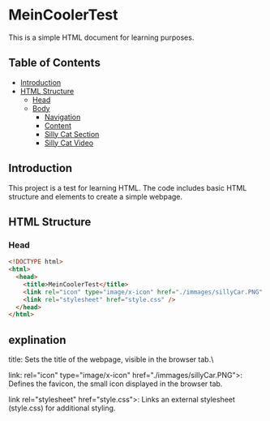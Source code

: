 # MeinCoolerTest

This is a simple HTML document for learning purposes.

## Table of Contents

- [Introduction](#introduction)
- [HTML Structure](#html-structure)
  - [Head](#head)
  - [Body](#body)
    - [Navigation](#navigation)
    - [Content](#content)
    - [Silly Cat Section](#silly-cat-section)
    - [Silly Cat Video](#silly-cat-video)

## Introduction

This project is a test for learning HTML. The code includes basic HTML structure and elements to create a simple webpage.

## HTML Structure

### Head

```html
<!DOCTYPE html>
<html>
  <head>
    <title>MeinCoolerTest</title>
    <link rel="icon" type="image/x-icon" href="./immages/sillyCar.PNG" />
    <link rel="stylesheet" href="style.css" />
  </head>
</html>
```

## explination

title: Sets the title of the webpage, visible in the browser tab.\

link: rel="icon" type="image/x-icon" href="./immages/sillyCar.PNG">: Defines the favicon, the small icon displayed in the browser tab.

link rel="stylesheet" href="style.css">: Links an external stylesheet (style.css) for additional styling.
